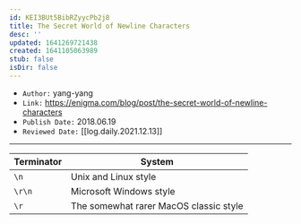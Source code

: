 ```yaml
---
id: KEI3BUt5BibRZyycPb2j8
title: The Secret World of Newline Characters
desc: ''
updated: 1641269721438
created: 1641105063989
stub: false
isDir: false
---
```


- `Author:` yang-yang
- `Link:` <https://enigma.com/blog/post/the-secret-world-of-newline-characters>
- `Publish Date:` 2018.06.19
- `Reviewed Date:` [[log.daily.2021.12.13]]

---

| Terminator | System                                 |
| ---------- | -------------------------------------- |
| `\n`       | Unix and Linux style                   |
| `\r\n`     | Microsoft Windows style                |
| `\r`       | The somewhat rarer MacOS classic style |
